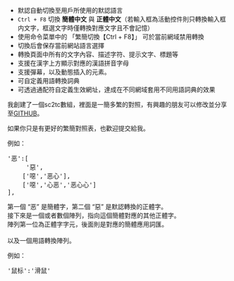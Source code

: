 + 默認自動切換至用戶所使用的默認語言
+ `Ctrl + F8` 切換 **簡體中文** 與 **正體中文**（若輸入框為活動控件則只轉換輸入框内文字，框選文字時僅轉換對應文字且不會記憶）
+ 使用命令菜單中的 「繁簡切換【Ctrl + F8】」 可於當前網域禁用轉換
+ 切換后會保存當前網站語言選擇
+ 轉換頁面中所有的文字內容、描述字符、提示文字、標題等
+ 支援在漢字上方顯示對應的漢語拼音字母
+ 支援彈幕，以及動態插入的元素。
+ 可自定義用語轉換詞典
+ 可透過通配符自定義生效網址，達成在不同網域套用不同用語詞典的效果

我創建了一個sc2tc數組，裡面是一簡多繁的對照，有興趣的朋友可以修改並分享至[GITHUB](https://github.com/hoothin/UserScripts/blob/master/Switch%20Traditional%20Chinese%20and%20Simplified%20Chinese/Switch%20Traditional%20Chinese%20and%20Simplified%20Chinese.user.js)。

如果你只是有更好的繁簡對照表，也歡迎提交給我。

例如：
<pre>'恶':[
     '惡',
    ['噁','恶心'],
    ['噁','心恶','恶心心']
],</pre>
第一個 “恶” 是簡體字，第二個 “惡” 是默認轉換的正體字。<br>接下來是一個或者數個陣列，指向這個簡體對應的其他正體字。<br>陣列第一位為正體字字元，後面則是對應的簡體應用詞匯。
<br><br>
以及一個用語轉換陣列。

例如：
<pre>'鼠标':'滑鼠'
</pre>
